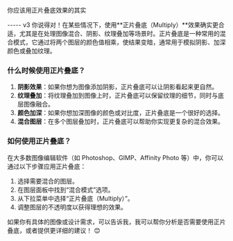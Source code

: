 你应该用正片叠底效果的其实

----- v3
你说得对！在某些情况下，使用**正片叠底（Multiply）**效果确实更合适，尤其是在处理图像混合、阴影、纹理叠加等场景时。正片叠底是一种常用的混合模式，它通过将两个图层的颜色值相乘，使结果变暗，通常用于模拟阴影、加深颜色或叠加纹理。

### 什么时候使用正片叠底？

1. **阴影效果**：如果你想为图像添加阴影，正片叠底可以让阴影看起来更自然。
2. **纹理叠加**：将纹理叠加到图像上时，正片叠底可以保留纹理的细节，同时与底层图像融合。
3. **颜色加深**：如果你想加深图像的颜色或对比度，正片叠底是一个很好的选择。
4. **混合图层**：在多个图层叠加时，正片叠底可以帮助你实现更复杂的混合效果。

### 如何使用正片叠底？

在大多数图像编辑软件（如 Photoshop、GIMP、Affinity Photo 等）中，你可以通过以下步骤应用正片叠底：

1. 选择需要混合的图层。
2. 在图层面板中找到“混合模式”选项。
3. 从下拉菜单中选择“正片叠底（Multiply）”。
4. 调整图层的不透明度以获得理想的效果。

如果你有具体的图像或设计需求，可以告诉我，我可以帮你分析是否需要使用正片叠底，或者提供更详细的建议！ 😊
